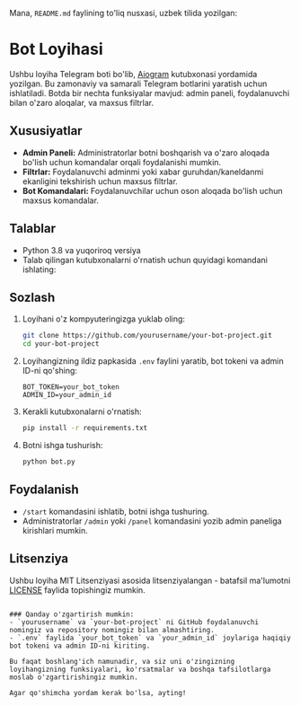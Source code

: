 Mana, `README.md` faylining to'liq nusxasi, uzbek tilida yozilgan:

# Bot Loyihasi

Ushbu loyiha Telegram boti bo'lib, [Aiogram](https://github.com/aiogram/aiogram) kutubxonasi yordamida yozilgan. Bu zamonaviy va samarali Telegram botlarini yaratish uchun ishlatiladi. Botda bir nechta funksiyalar mavjud: admin paneli, foydalanuvchi bilan o'zaro aloqalar, va maxsus filtrlar.

## Xususiyatlar

- <b>Admin Paneli:</b> Administratorlar botni boshqarish va o'zaro aloqada bo'lish uchun komandalar orqali foydalanishi mumkin.
- <b>Filtrlar:</b> Foydalanuvchi adminmi yoki xabar guruhdan/kaneldanmi ekanligini tekshirish uchun maxsus filtrlar.
- <b>Bot Komandalari:</b>  Foydalanuvchilar uchun oson aloqada bo'lish uchun maxsus komandalar.

## Talablar

- Python 3.8 va yuqoriroq versiya
- Talab qilingan kutubxonalarni o'rnatish uchun quyidagi komandani ishlating:

## Sozlash

1. Loyihani o'z kompyuteringizga yuklab oling:

    ```bash
    git clone https://github.com/yourusername/your-bot-project.git
    cd your-bot-project
    ```

2. Loyihangizning ildiz papkasida `.env` faylini yaratib, bot tokeni va admin ID-ni qo'shing:

    ```env
    BOT_TOKEN=your_bot_token
    ADMIN_ID=your_admin_id
    ```

3. Kerakli kutubxonalarni o'rnatish:

    ```bash
    pip install -r requirements.txt
    ```

4. Botni ishga tushurish:

    ```bash
    python bot.py
    ```

## Foydalanish

- `/start` komandasini ishlatib, botni ishga tushuring.
- Administratorlar `/admin` yoki `/panel` komandasini yozib admin paneliga kirishlari mumkin.

## Litsenziya

Ushbu loyiha MIT Litsenziyasi asosida litsenziyalangan - batafsil ma'lumotni [LICENSE](LICENSE) faylida topishingiz mumkin.

```

### Qanday o'zgartirish mumkin:
- `yourusername` va `your-bot-project` ni GitHub foydalanuvchi nomingiz va repository nomingiz bilan almashtiring.
- `.env` faylida `your_bot_token` va `your_admin_id` joylariga haqiqiy bot tokeni va admin ID-ni kiriting.

Bu faqat boshlang'ich namunadir, va siz uni o'zingizning loyihangizning funksiyalari, ko'rsatmalar va boshqa tafsilotlarga moslab o'zgartirishingiz mumkin.

Agar qo'shimcha yordam kerak bo'lsa, ayting!
